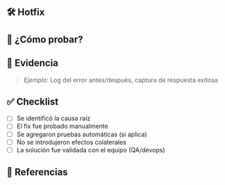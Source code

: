 ## 🛠 Hotfix

<!-- Describe el problema crítico y la solución aplicada -->

## 🧪 ¿Cómo probar?

<!-- Pasos para validar que el bug fue resuelto correctamente -->

## 📸 Evidencia

<!-- Logs, screenshots o pruebas mostrando que el bug fue corregido -->

> _Ejemplo_: Log del error antes/después, captura de respuesta exitosa

## ✅ Checklist

- [ ] Se identificó la causa raíz
- [ ] El fix fue probado manualmente
- [ ] Se agregaron pruebas automáticas (si aplica)
- [ ] No se introdujeron efectos colaterales
- [ ] La solución fue validada con el equipo (QA/devops)

## 📎 Referencias

<!-- Link al bug reportado o ticket -->
